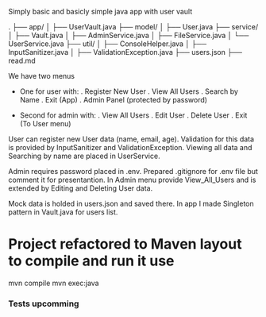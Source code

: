 Simply basic and basicly simple java app with user vault

.
├── app/
│   ├── UserVault.java
├── model/
│   ├── User.java
├── service/
│   ├── Vault.java
│   ├── AdminService.java
│   ├── FileService.java
│   └── UserService.java
├── util/
│   ├── ConsoleHelper.java
│   ├── InputSanitizer.java
│   ├── ValidationException.java
├── users.json
├── read.md


We have two menus
 - One for user with:
    . Register New User
    . View All Users
    . Search by Name
    . Exit (App)
    . Admin Panel (protected by password)


- Second for admin with:
    . View All Users
    . Edit User
    . Delete User
    . Exit (To User menu)

User can register new User data (name, email, age). Validation for this data is provided by InputSanitizer and ValidationException.
Viewing all data and Searching by name are placed in UserService.

Admin requires password placed in .env. Prepared .gitignore for .env file but comment it for presentantion.
In Admin menu provide View_All_Users and is extended by Editing and Deleting User data. 

Mock data is holded in users.json and saved there.
In app I made Singleton pattern in Vault.java for users list. 

# Project refactored to Maven layout to compile and run it use
mvn compile
mvn exec:java



### Tests upcomming ###

